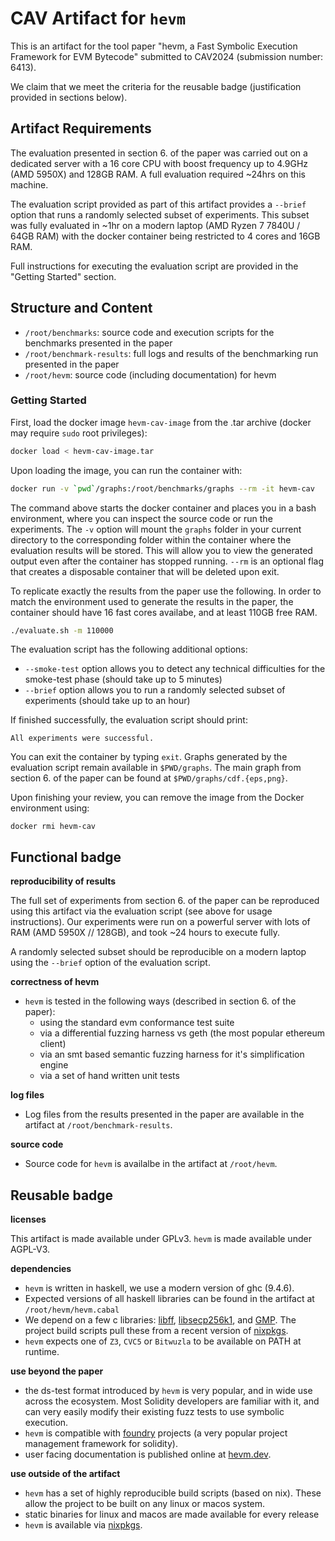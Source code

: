 # CAV Artifact for `hevm`

This is an artifact for the tool paper "hevm, a Fast Symbolic Execution Framework for EVM Bytecode"
submitted to CAV2024 (submission number: 6413).

We claim that we meet the criteria for the reusable badge (justification provided in sections below).

## Artifact Requirements

The evaluation presented in section 6. of the paper was carried out on a dedicated server with a 16
core CPU with boost frequency up to 4.9GHz (AMD 5950X) and 128GB RAM. A full evaluation required
~24hrs on this machine.

The evaluation script provided as part of this artifact provides a `--brief` option that runs a
randomly selected subset of experiments. This subset was fully evaluated in ~1hr on a modern laptop
(AMD Ryzen 7 7840U / 64GB RAM) with the docker container being restricted to 4 cores and 16GB RAM.

Full instructions for executing the evaluation script are provided in the "Getting Started" section.

## Structure and Content

- `/root/benchmarks`: source code and execution scripts for the benchmarks presented in the paper
- `/root/benchmark-results`: full logs and results of the benchmarking run presented in the paper
- `/root/hevm`: source code (including documentation) for hevm

### Getting Started

First, load the docker image `hevm-cav-image` from the .tar archive (docker may require `sudo` root privileges):

```bash
docker load < hevm-cav-image.tar
```

Upon loading the image, you can run the container with:

```bash
docker run -v `pwd`/graphs:/root/benchmarks/graphs --rm -it hevm-cav
```

The command above starts the docker container and places you in a bash environment, where you can inspect the source code or run the experiments. The `-v` option will mount the `graphs` folder in your current directory to the corresponding folder within the container where the evaluation results will be stored. This will allow you to view the generated output even after the container has stopped running. `--rm` is an optional flag that creates a disposable container that will be deleted upon exit.

To replicate exactly the results from the paper use the following. In order to match the environment
used to generate the results in the paper, the container should have 16 fast cores availabe, and at
least 110GB free RAM.

```bash
./evaluate.sh -m 110000
```

The evaluation script has the following additional options:
* `--smoke-test` option allows you to detect any technical difficulties for the smoke-test phase (should take up to 5 minutes)
* `--brief` option allows you to run a randomly selected subset of experiments (should take up to an hour)

If finished successfully, the evaluation script should print:

```
All experiments were successful.
```

You can exit the container by typing `exit`. Graphs generated by the evaluation script remain available in `$PWD/graphs`. The main graph from section 6. of the paper can be found at `$PWD/graphs/cdf.{eps,png}`.

Upon finishing your review, you can remove the image from the Docker environment using:

```
docker rmi hevm-cav
```

## Functional badge

**reproducibility of results**

The full set of experiments from section 6. of the paper can be reproduced using this artifact via
the evaluation script (see above for usage instructions). Our experiments were run on a powerful
server with lots of RAM (AMD 5950X // 128GB), and took ~24 hours to execute fully.

A randomly selected subset should be reproducible on a modern laptop using the `--brief` option of
the evaluation script.

**correctness of hevm**

- `hevm` is tested in the following ways (described in section 6. of the paper):
  - using the standard evm conformance test suite
  - via a differential fuzzing harness vs geth (the most popular ethereum client)
  - via an smt based semantic fuzzing harness for it's simplification engine
  - via a set of hand written unit tests

**log files**

- Log files from the results presented in the paper are available in the artifact at `/root/benchmark-results`.

**source code**

- Source code for `hevm` is availalbe in the artifact at `/root/hevm`.


## Reusable badge

**licenses**

This artifact is made available under GPLv3. `hevm` is made available under AGPL-V3.

**dependencies**

- `hevm` is written in haskell, we use a modern version of ghc (9.4.6).
- Expected versions of all haskell libraries can be found in the artifact at `/root/hevm/hevm.cabal`
- We depend on a few c libraries: [libff](https://github.com/scipr-lab/libff),
    [libsecp256k1](https://github.com/bitcoin-core/secp256k1), and [GMP](https://gmplib.org/). The
    project build scripts pull these from a recent version of [nixpkgs](https://github.com/NixOS/nixpkgs).
- `hevm` expects one of `Z3`, `CVC5` or `Bitwuzla` to be available on PATH at runtime.

**use beyond the paper**

- the ds-test format introduced by `hevm` is very popular, and in wide use across the ecosystem.
    Most Solidity developers are familiar with it, and can very easily modify their existing fuzz
    tests to use symbolic execution.
- `hevm` is compatible with [foundry](https://github.com/foundry-rs/foundry) projects (a very
    popular project management framework for solidity).
- user facing documentation is published online at [hevm.dev](https://hevm.dev/).

**use outside of the artifact**

- `hevm` has a set of highly reproducible build scripts (based on nix). These allow the project to
    be built on any linux or macos system.
- static binaries for linux and macos are made available for every release
- `hevm` is available via [nixpkgs](https://github.com/NixOS/nixpkgs).
